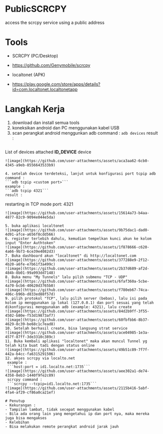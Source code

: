 # PublicSCRCPY
access the scrcpy service using a public address

# Tools
- SCRCPY (PC/Desktop)
- https://github.com/Genymobile/scrcpy

- localtonet (APK)
- https://play.google.com/store/apps/details?id=com.localtonet.localtonetapp

# Langkah Kerja
1. download dan install semua tools
2. koneksikan android dan PC menggunakan kabel USB
3. scan perangkat android menggunkan adb
   command :
   ```adb devices```
   result :
   ```
List of devices attached
**ID_DEVICE**        device
   ```
![image](https://github.com/user-attachments/assets/aca3aa62-6cb0-4345-a9eb-8556643533b9)

4. setelah device terdeteksi, lanjut untuk konfigurasi port tcpip adb
   command :
   ```adb tcpip <custom port>```
   example :
   ```adb tcpip 4321```
   result :
   ```
restarting in TCP mode port: 4321
   ```
![image](https://github.com/user-attachments/assets/15614a73-b4aa-4877-82c9-9094e044e5da)

5. buka aplikasi localtonet
![image](https://github.com/user-attachments/assets/9b75dac1-dad0-4d91-afce-a656f8cdd566)
6. register terlebih dahulu, kemudian tempelkan kunci akun ke kolom input "Enter Authtoken"
![image](https://github.com/user-attachments/assets/1f878666-c620-4a66-9b73-6ce39e4082d3)
7. Buka dashboard akun "localtonet" di http://localtonet.com
![image](https://github.com/user-attachments/assets/377288e9-2f12-4b20-a6fe-e7b61f3a499c)
![image](https://github.com/user-attachments/assets/2b37d689-af2d-484b-8b01-99a993dd7148)
8. Buka menu "My Tunnels" lalu pilih submenu "TCP - UDP"
![image](https://github.com/user-attachments/assets/6faf360a-5cbe-4a70-bcb6-40620d3765b0)
![image](https://github.com/user-attachments/assets/f780eb67-74ca-406c-b96b-d833ed88f57d)
9. pilih protokol "TCP", lalu pilih server (bebas), lalu isi pada kolom ip menggunakan ip lokal (127.0.0.1) dan port sesuai yang telah dikonfigurasi menggunakan adb (example: 4321), lalu create
![image](https://github.com/user-attachments/assets/84d2b9ff-3f55-4502-b80e-f53d19873af7)
![image](https://github.com/user-attachments/assets/60fbfbb6-8b37-4629-8c39-be68c1c7ead8)
10. Setelah berhasil create, bisa langsung strat service
![image](https://github.com/user-attachments/assets/ace04985-1e3a-457f-87ff-3de3310c389c)
11. Buka kembali aplikasi "localtonet" maka akan muncul Tunnel yg telah kita buat tadi dengan status online
![image](https://github.com/user-attachments/assets/49b51c89-7f7f-442a-b4cc-fa6315291506)
12. akses scrcpy via localto.net
    example :
    ```host:port = id1.localto.net:1735```
![image](https://github.com/user-attachments/assets/aee302a1-de74-4358-8eb3-1440f9fe2c89)
    scrcpy command :
    ```scrcpy --tcpip=id1.localto.net:1735```
![image](https://github.com/user-attachments/assets/2115b416-5abf-4fa4-af29-cf86a0ca21ef)

# Penutup
- Kekurangan :
   - Tampilan lambat, tidak secepat menggunakan kabel
   - Bila ada orang lain yang mengetahui ip dan port nya, maka mereka juga bisa mengakses
- Kelebihan
   - Bisa melakukan remote perangkat android jarak jauh













